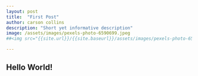 ```yaml
---
layout: post
title:  "First Post"
author: carson collins
description: "Short yet informative description"
image: /assets/images/pexels-photo-6590699.jpeg
##<img src="{{site.url}}/{{site.baseurl}}/assets/images/pexels-photo-6590699.jpeg" alt="" style="width:300px;"/>

---
```


## Hello World!
